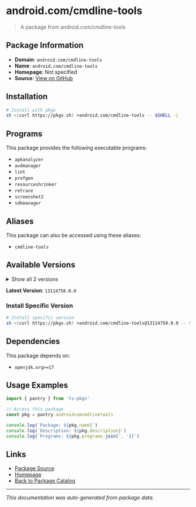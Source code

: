 # android.com/cmdline-tools

> A package from android.com/cmdline-tools

## Package Information

- **Domain**: `android.com/cmdline-tools`
- **Name**: `android.com/cmdline-tools`
- **Homepage**: Not specified
- **Source**: [View on GitHub](https://github.com/pkgxdev/pantry/tree/main/projects/android.com/cmdline-tools/package.yml)

## Installation

```bash
# Install with pkgx
sh <(curl https://pkgx.sh) +android.com/cmdline-tools -- $SHELL -i
```

## Programs

This package provides the following executable programs:

- `apkanalyzer`
- `avdmanager`
- `lint`
- `profgen`
- `resourceshrinker`
- `retrace`
- `screenshot2`
- `sdkmanager`

## Aliases

This package can also be accessed using these aliases:

- `cmdline-tools`

## Available Versions

<details>
<summary>Show all 2 versions</summary>

- `13114758.0.0`, `11076708.0.0`

</details>

**Latest Version**: `13114758.0.0`

### Install Specific Version

```bash
# Install specific version
sh <(curl https://pkgx.sh) +android.com/cmdline-tools@13114758.0.0 -- $SHELL -i
```

## Dependencies

This package depends on:

- `openjdk.org>=17`

## Usage Examples

```typescript
import { pantry } from 'ts-pkgx'

// Access this package
const pkg = pantry.androidcomcmdlinetools

console.log(`Package: ${pkg.name}`)
console.log(`Description: ${pkg.description}`)
console.log(`Programs: ${pkg.programs.join(', ')}`)
```

## Links

- [Package Source](https://github.com/pkgxdev/pantry/tree/main/projects/android.com/cmdline-tools/package.yml)
- [Homepage](#)
- [Back to Package Catalog](../package-catalog.md)

---

*This documentation was auto-generated from package data.*

